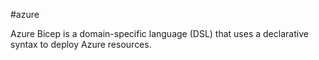 #azure 

Azure Bicep is a domain-specific language (DSL) that uses a declarative syntax to deploy Azure resources.